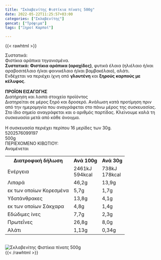 ```yaml
---
title: "Σκλαβενίτης Φιστίκια πίνατς 500g"
date: 2022-05-22T11:25:57+03:00
categories: ["Σκλαβενίτης"]
gencat: ["Τρόφιμα"]
tags: ["Ξηροί Καρποί"]

---
```

{{< rawhtml >}}

<div class="sload503"><div class="product"><div id="sistatika">Συστατικά:</div><div class="alltext">Φιστίκια αράπικα τηγανισμένα.<br><b>Συστατικά: Φιστίκια αράπικα (αραχίδες)</b>, φυτικά έλαια (ηλιέλαιο ή/και αραβοσιτέλαιο ή/και φοινικέλαιο ή/και βαμβακέλαιο), αλάτι.<br>Ενδέχεται να περιέχει ίχνη από <b>γλουτένη</b> και <b>ξηρούς καρπούς με κέλυφος</b>.<br><br><b>ΠΡΟΪΟΝ ΕΙΣΑΓΩΓΗΣ</b></div><div id="loipa">Διατήρηση και λοιπά στοιχεία προϊόντος</div><div class="alltext">Διατηρείται σε μέρος ξηρό και δροσερό. Aνάλωση κατά προτίμηση πριν από την ημερομηνία που αναγράφεται στο πάνω μέρος της συσκευασίας. Στο ίδιο σημείο αναγράφεται και ο αριθμός παρτίδας. Κλείνουμε καλά τη συσκευασία μετά από κάθε άνοιγμα.<br><br>Η συσκευασία περιέχει περίπου 16 μερίδες των 30g.</div><div id="barcode"><div id="barimage1"></div><span id="bartext">5202576099197</span></div><div id="varos"><div id="varosimage1"></div><span id="varostext">500g</span></div><div id="kivotio">ΠΕΡΙΕΧΟΜΕΝΟ ΚΙΒΩΤΙΟΥ:<br>Αναμένεται</div><div class="tabout"><table id="diatable"><tbody><tr><th>Διατροφική δήλωση</th><th>Ανά 100g</th><th>Ανά 30g<br></th></tr><tr><td class="texr2">Ενέργεια</td><td class="texr">2461kJ<br>594kcal</td><td class="texr">738kJ<br>178kcal<br></td></tr><tr><td class="texr2">Λιπαρά</td><td class="texr">46,2g</td><td class="texr">13,9g<br></td></tr><tr><td class="gray">εκ των οποίων Κορεσµένα</td><td class="gray2">5,7g</td><td class="gray2">1,7g<br></td></tr><tr><td class="texr2">Yδατάνθρακες</td><td class="texr">13,8g</td><td class="texr">4,1g<br></td></tr><tr><td class="gray">εκ των οποίων Σάκχαρα</td><td class="gray2">4,8g</td><td class="gray2">1,4g<br></td></tr><tr><td class="texr2">Eδώδιμες ίνες</td><td class="texr">7,7g</td><td class="texr">2,3g<br></td></tr><tr><td class="texr2">Πρωτεΐνες</td><td class="texr">26,8g</td><td class="texr">8,0g<br></td></tr><tr><td class="texr2">Αλάτι</td><td class="texr">1,13g</td><td class="texr">0,34g<br></td></tr></tbody></table></div><br><div class="pimg"><img alt="Σκλαβενίτης Φιστίκια πίνατς 500g" title="Σκλαβενίτης Φιστίκια πίνατς 500g" src="/media/images/sklavenitis-fistikia-pinats-500g.jpg"></div></div></div>
{{< /rawhtml >}}


